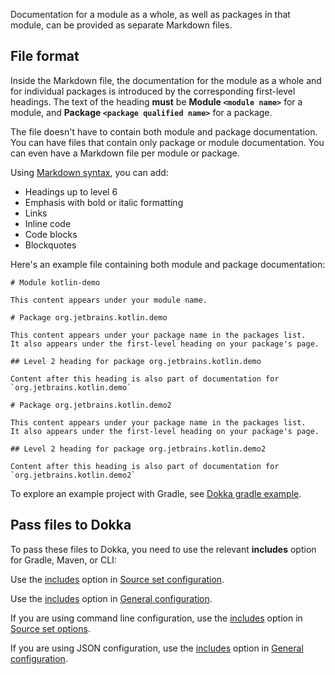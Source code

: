 [//]: # (title: 模块文档)

Documentation for a module as a whole, as well as packages in that module, can be provided as separate Markdown files.

## File format

Inside the Markdown file, the documentation for the module as a whole and for individual packages is introduced by the corresponding
first-level headings. The text of the heading **must** be **Module `<module name>`** for a module, and **Package `<package qualified name>`**
for a package. 

The file doesn't have to contain both module and package documentation. You can have files that contain only package or 
module documentation. You can even have a Markdown file per module or package.

Using [Markdown syntax](https://www.markdownguide.org/basic-syntax/), you can add:
* Headings up to level 6
* Emphasis with bold or italic formatting
* Links
* Inline code
* Code blocks
* Blockquotes

Here's an example file containing both module and package documentation:

```text
# Module kotlin-demo

This content appears under your module name.

# Package org.jetbrains.kotlin.demo

This content appears under your package name in the packages list.
It also appears under the first-level heading on your package's page.

## Level 2 heading for package org.jetbrains.kotlin.demo

Content after this heading is also part of documentation for `org.jetbrains.kotlin.demo`

# Package org.jetbrains.kotlin.demo2

This content appears under your package name in the packages list.
It also appears under the first-level heading on your package's page.

## Level 2 heading for package org.jetbrains.kotlin.demo2

Content after this heading is also part of documentation for `org.jetbrains.kotlin.demo2`
```

To explore an example project with Gradle, see [Dokka gradle example](https://github.com/Kotlin/dokka/tree/master/examples/gradle/dokka-gradle-example).

## Pass files to Dokka

To pass these files to Dokka, you need to use the relevant **includes** option for Gradle, Maven, or CLI:

<tabs group="build-script">
<tab title="Gradle" group-key="gradle">

Use the [includes](dokka-gradle.md#includes) option in [Source set configuration](dokka-gradle.md#source-set-configuration).

</tab>

<tab title="Maven" group-key="mvn">

Use the [includes](dokka-maven.md#includes) option in [General configuration](dokka-maven.md#general-configuration).

</tab>

<tab title="CLI" group-key="cli">

If you are using command line configuration, use the [includes](dokka-cli.md#includes-cli) option in 
[Source set options](dokka-cli.md#source-set-options).

If you are using JSON configuration, use the [includes](dokka-cli.md#includes-json) option in 
[General configuration](dokka-cli.md#general-configuration).

</tab>
</tabs>

